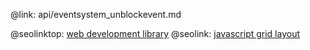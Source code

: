 @link: api/eventsystem_unblockevent.md

@seolinktop: [web development library](https://webix.com)
@seolink: [javascript grid layout](https://webix.com/widget/layout/)